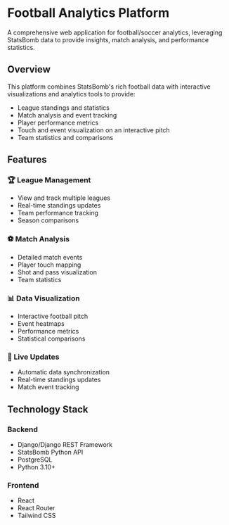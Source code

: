 # Football Analytics Platform

A comprehensive web application for football/soccer analytics, leveraging StatsBomb data to provide insights, match analysis, and performance statistics.

## Overview

This platform combines StatsBomb's rich football data with interactive visualizations and analytics tools to provide:

- League standings and statistics
- Match analysis and event tracking
- Player performance metrics
- Touch and event visualization on an interactive pitch
- Team statistics and comparisons

## Features

### 🏆 League Management

- View and track multiple leagues
- Real-time standings updates
- Team performance tracking
- Season comparisons

### ⚽ Match Analysis

- Detailed match events
- Player touch mapping
- Shot and pass visualization
- Team statistics

### 📊 Data Visualization

- Interactive football pitch
- Event heatmaps
- Performance metrics
- Statistical comparisons

### 🔄 Live Updates

- Automatic data synchronization
- Real-time standings updates
- Match event tracking

## Technology Stack

### Backend

- Django/Django REST Framework
- StatsBomb Python API
- PostgreSQL
- Python 3.10+

### Frontend

- React
- React Router
- Tailwind CSS
